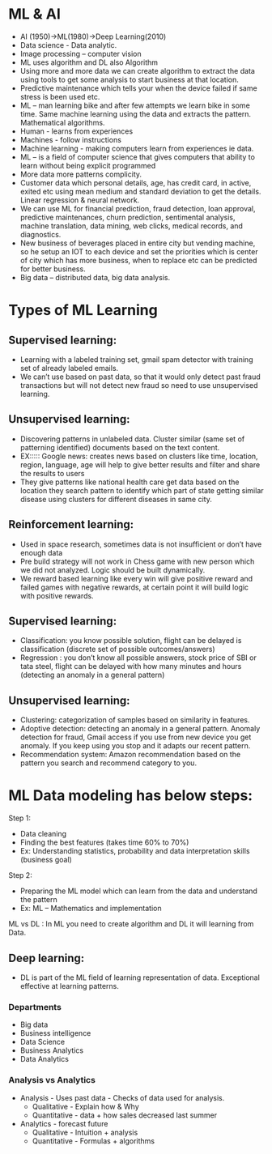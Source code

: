 # ML & AI
-	AI (1950)->ML(1980)->Deep Learning(2010)
-	Data science - Data analytic.  
-	Image processing – computer vision
-	ML uses algorithm and DL also Algorithm 
-	Using more and more data we can create algorithm to extract the data using tools to get some analysis to start business at that location.
-	Predictive maintenance which tells your when the device failed if same stress is been used etc. 
-	 ML – man learning bike and after few attempts we learn bike in some time. Same machine learning using the data and extracts the pattern. Mathematical algorithms. 
-	Human -  learns from experiences
-	Machines - follow instructions
-	Machine learning - making computers learn from experiences ie data.
-	ML – is a field of computer science that gives computers that ability to learn without being explicit programmed
-	More data more patterns complicity.
-	Customer data which personal details, age, has credit card, in active, exited etc using mean medium and standard deviation to get the details. Linear regression & neural network. 
-	We can use ML for financial prediction, fraud detection, loan approval, predictive maintenances, churn prediction, sentimental analysis, machine translation, data mining, web clicks, medical records, and diagnostics. 
-	New business of beverages placed in entire city but vending machine, so he setup an IOT to each device and set the priorities which is center of city which has more business, when to replace etc can be predicted for better business.
-	Big data – distributed data, big data analysis.
# Types of ML Learning
## Supervised learning: 
-	Learning with a labeled training set, gmail spam detector with training set of already labeled emails. 
-	We can’t use based on past data, so that it would only detect past fraud transactions but will not detect new fraud so need to use unsupervised learning.  
## Unsupervised learning: 
-	Discovering patterns in unlabeled data. Cluster similar (same set of patterning identified) documents based on the text content. 
-	EX::::: Google news: creates news based on clusters like time, location, region, language, age will help to give better results and filter and share the results to users
-	They give patterns like national health care get data based on the location they search pattern to identify which part of state getting similar disease using clusters for different diseases in same city.
## Reinforcement learning: 
-	Used in space research, sometimes data is not insufficient or don’t have enough data
-	Pre build strategy will not work in Chess game with new person which we did not analyzed. Logic should be built dynamically.
-	We reward based learning like every win will give positive reward and failed games with negative rewards, at certain point it will build logic with positive rewards.
## Supervised learning:
-	Classification: you know possible solution, flight can be delayed is classification (discrete set of possible outcomes/answers)
-	Regression : you don’t know all possible answers, stock price of SBI or tata steel, flight can be delayed with how many minutes and hours (detecting an anomaly in a general pattern)
## Unsupervised learning:
-	Clustering: categorization of samples based on similarity in features.
-	Adoptive detection: detecting an anomaly in a general pattern.  Anomaly detection for fraud, Gmail access if you use from new device you get anomaly. If you keep using you stop and it adapts our recent pattern. 
-	Recommendation system: Amazon recommendation based on the pattern you search and recommend category to you.
# ML Data modeling has below steps:
Step 1:
-	Data cleaning
-	Finding the best features (takes time 60% to 70%)
-	Ex: Understanding statistics, probability and data interpretation skills (business goal)

Step 2:
-	Preparing the ML model which can learn from the data and understand the pattern
-	Ex: ML – Mathematics and implementation 

ML vs DL : In ML you need to create algorithm and DL it will learning from Data.
## Deep learning: 
-	DL is part of the ML field of learning representation of data. Exceptional effective at learning patterns.

### Departments 
- Big data
- Business intelligence
- Data Science
- Business Analytics
- Data Analytics

### Analysis vs Analytics
- Analysis - Uses past data - Checks of data used for analysis.
   - Qualitative - Explain how & Why
   - Quantitative - data + how sales decreased last summer 
- Analytics - forecast future
   - Qualitative - Intuition + analysis  
   - Quantitative - Formulas + algorithms
